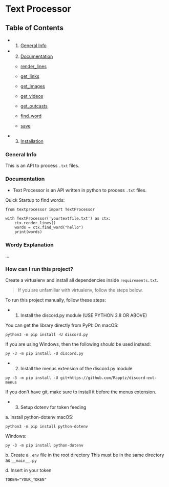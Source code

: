 # Text Processor

## Table of Contents
* 1. [General Info](#general-info)
* 2. [Documentation](#documentation)
    - [render_lines](#render-lines)

    - [get_links](#get-links)
    - [get_images](#get-images)
    - [get_videos](#get-videos)
    - [get_outcasts](#get-outcasts)
    - [find_word](#find-words)

    - [save](#save)
* 3. [Installation](#how-can-i-run-this-project)

### General Info
This is an API to process `.txt` files.

### Documentation
* Text Processor is an API written in python to process `.txt` files.

Quick Startup to find words:
~~~
from textprocessor import TextProcessor

with TextProcessor('yourtextfile.txt') as ctx:
    ctx.render_lines()
    words = ctx.find_word("hello")
    print(words)
~~~







### Wordy Explanation 
...

### How can I run this project?
Create a virtualenv and install all dependencies inside `requirements.txt`.

> If you are unfamiliar with virtualenv, follow the steps below.

To run this project manually, follow these steps:

* 1. Install the discord.py module (USE PYTHON 3.8 OR ABOVE)

You can get the library directly from PyPI:
On macOS:
```
python3 -m pip install -U discord.py
```
If you are using Windows, then the following should be used instead:
```
py -3 -m pip install -U discord.py
```

* 2. Install the menus extension of the discord.py module
```
py -3 -m pip install -U git+https://github.com/Rapptz/discord-ext-menus
```
If you don't have git, make sure to install it before the menus extension.

* 3. Setup dotenv for token feeding

a. Install python-dotenv
macOS:
```
python3 -m pip install python-dotenv
```
Windows:
```
py -3 -m pip install python-dotenv
```
b. Create a `.env` file in the root directory
This must be in the same directory as `__main__.py`

d. Insert in your token
~~~
TOKEN="YOUR_TOKEN"
~~~


